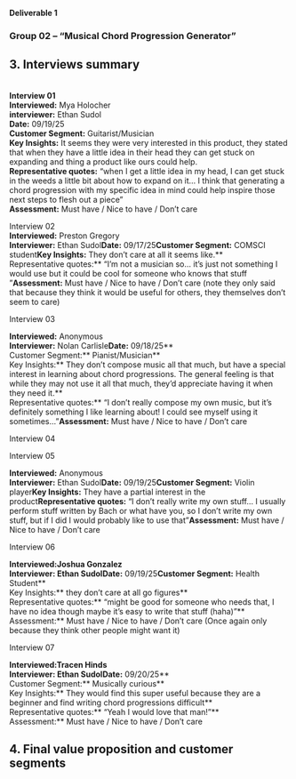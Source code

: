 **Deliverable 1**

### Group 02 – “Musical Chord Progression Generator”

## **3\.** Interviews summary  

<br/>**Interview 01**  
**Interviewed:** Mya Holocher  
**interviewer:** Ethan Sudol  
**Date:** 09/19/25  
**Customer Segment:** Guitarist/Musician  
**Key Insights:** It seems they were very interested in this product, they stated that when they have a little idea in their head they can get stuck on expanding and thing a product like ours could help.  
**Representative quotes:** “when I get a little idea in my head, I can get stuck in the weeds a little bit about how to expand on it… I think that generating a chord progression with my specific idea in mind could help inspire those next steps to flesh out a piece”  
**Assessment:** Must have / Nice to have / Don’t care  

Interview 02  
**Interviewed:** Preston Gregory  
**Interviewer:** Ethan Sudol**Date:** 09/17/25**Customer Segment:** COMSCI student**Key Insights:** They don’t care at all it seems like.**  
Representative quotes:** “I’m not a musician so… it’s just not something I would use but it could be cool for someone who knows that stuff ”**Assessment:** Must have / Nice to have / Don’t care (note they only said that because they think it would be useful for others, they themselves don’t seem to care)

Interview 03

**Interviewed:** Anonymous  
**Interviewer:** Nolan Carlisle**Date:** 09/18/25**  
Customer Segment:** Pianist/Musician**  
Key Insights:** They don’t compose music all that much, but have a special interest in learning about chord progressions. The general feeling is that while they may not use it all that much, they’d appreciate having it when they need it.**  
Representative quotes:** “I don’t really compose my own music, but it’s definitely something I like learning about! I could see myself using it sometimes…”**Assessment:** Must have / Nice to have / Don’t care

Interview 04

Interview 05

**Interviewed:** Anonymous  
**Interviewer:** Ethan Sudol**Date:** 09/19/25**Customer Segment:** Violin player**Key Insights:** They have a partial interest in the product**Representative quotes:** “I don’t really write my own stuff… I usually perform stuff written by Bach or what have you, so I don’t write my own stuff, but if I did I would probably like to use that”**Assessment:** Must have / Nice to have / Don’t care

Interview 06

**Interviewed:**Joshua Gonzalez  
**Interviewer:** Ethan Sudol**Date:** 09/19/25**Customer Segment:** Health Student**  
Key Insights:** they don’t care at all go figures**  
Representative quotes:** “might be good for someone who needs that, I have no idea though maybe it’s easy to write that stuff (haha)”**  
Assessment:** Must have / Nice to have / Don’t care (Once again only because they think other people might want it)

Interview 07

**Interviewed:**Tracen Hinds  
**Interviewer:** Ethan Sudol**Date:** 09/20/25**  
Customer Segment:** Musically curious**  
Key Insights:** They would find this super useful because they are a beginner and find writing chord progressions difficult**  
Representative quotes:** “Yeah I would love that man!”**  
Assessment:** Must have / Nice to have / Don’t care

## **4\.** Final value proposition and customer segments

